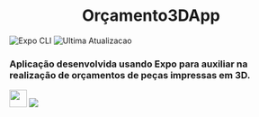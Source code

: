 <h1 align="center"> Orçamento3DApp </h1>

![Expo CLI](https://img.shields.io/badge/Expo-0.6.2-lightgrey)
![Ultima Atualizacao](https://img.shields.io/badge/realease%20date%3A-december%202022-orange)

<h3>Aplicação desenvolvida usando Expo para auxiliar na realização de orçamentos de peças impressas em 3D.</h3>
 
<div >
 <img src="https://user-images.githubusercontent.com/28853497/224380304-ecc6f5e3-0657-4328-ad02-4b6258a75c9c.jpeg" width="31"/>          
           <img src="https://user-images.githubusercontent.com/28853497/224381317-a5a7378e-d994-4ad4-ae4f-aafe06b2703b.jpeg"/>
</div>
